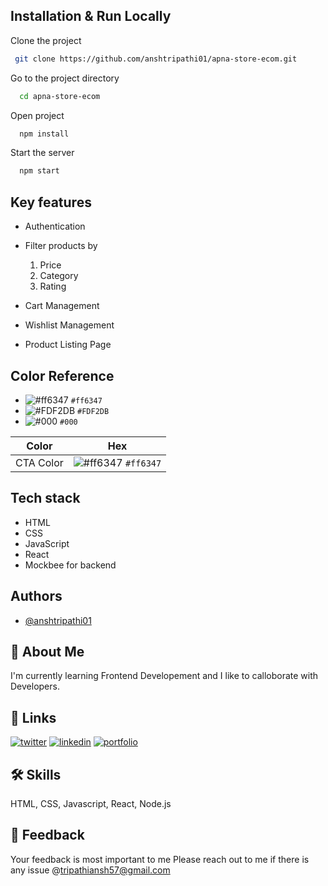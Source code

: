 ## Installation & Run Locally

Clone the project

```bash
 git clone https://github.com/anshtripathi01/apna-store-ecom.git
```

Go to the project directory

```bash
  cd apna-store-ecom
```

Open project

```bash
  npm install
```

Start the server

```bash
  npm start
```

## Key features
- Authentication

- Filter products by
    1. Price 
    2. Category
    4. Rating

- Cart Management
- Wishlist Management
- Product Listing Page

## Color Reference
- ![#ff6347](https://via.placeholder.com/15/ff6347/000000?text=+) `#ff6347`
- ![#FDF2DB](https://via.placeholder.com/15/FDF2DB/000000?text=+) `#FDF2DB`
- ![#000](https://via.placeholder.com/15/000/000000?text=+) `#000`


| Color             | Hex                                                                |
| ----------------- | ------------------------------------------------------------------ |
| CTA Color | ![#ff6347](https://via.placeholder.com/15/ff6347/000000?text=+) `#ff6347`|

## Tech stack 
- HTML
- CSS
- JavaScript
- React
- Mockbee for backend

## Authors
- [@anshtripathi01](https://www.github.com/anshtripathi01)

## 🚀 About Me
I'm currently learning Frontend Developement and I like to calloborate with Developers.


## 🔗 Links
[![twitter](https://img.shields.io/badge/twitter-1DA1F2?style=for-the-badge&logo=twitter&logoColor=white)](https://twitter.com/ansh_tripathi01)
[![linkedin](https://img.shields.io/badge/linkedin-0A66C2?style=for-the-badge&logo=linkedin&logoColor=white)](https://www.linkedin.com/in/anshtripathi01/)
[![portfolio](https://img.shields.io/badge/my_portfolio-ff6347?style=for-the-badge&logo=ko-fi&logoColor=white)](https://anshtripathi-portfolio.netlify.app/)


## 🛠 Skills
HTML, CSS, Javascript, React, Node.js

## 📝 Feedback
Your feedback is most important to me Please reach out to me if there is any issue @tripathiansh57@gmail.com

